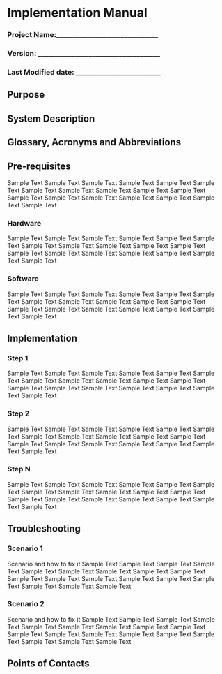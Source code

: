 <!-- TITLE: Implementation Manual -->
<!-- SUBTITLE: A quick summary of Implementation Manual -->

# Implementation Manual
### Project Name:______________________________
### Version: ____________________________________
### Last Modified date: _________________________

## Purpose
## System Description
## Glossary, Acronyms and Abbreviations
## Pre-requisites
Sample Text Sample Text Sample Text Sample Text Sample Text Sample Text Sample Text Sample Text Sample Text Sample Text Sample Text Sample Text Sample Text Sample Text Sample Text Sample Text Sample Text Sample Text 
### Hardware
Sample Text Sample Text Sample Text Sample Text Sample Text Sample Text Sample Text Sample Text Sample Text Sample Text Sample Text Sample Text Sample Text Sample Text Sample Text Sample Text Sample Text Sample Text 
### Software
Sample Text Sample Text Sample Text Sample Text Sample Text Sample Text Sample Text Sample Text Sample Text Sample Text Sample Text Sample Text Sample Text Sample Text Sample Text Sample Text Sample Text Sample Text 

## Implementation
### Step 1
Sample Text Sample Text Sample Text Sample Text Sample Text Sample Text Sample Text Sample Text Sample Text Sample Text Sample Text Sample Text Sample Text Sample Text Sample Text Sample Text Sample Text Sample Text 
### Step 2
Sample Text Sample Text Sample Text Sample Text Sample Text Sample Text Sample Text Sample Text Sample Text Sample Text Sample Text Sample Text Sample Text Sample Text Sample Text Sample Text Sample Text Sample Text 
### Step N
Sample Text Sample Text Sample Text Sample Text Sample Text Sample Text Sample Text Sample Text Sample Text Sample Text Sample Text Sample Text Sample Text Sample Text Sample Text Sample Text Sample Text Sample Text 

## Troubleshooting
### Scenario 1
Scenario and how to fix  it
Sample Text Sample Text Sample Text Sample Text Sample Text Sample Text Sample Text Sample Text Sample Text Sample Text Sample Text Sample Text Sample Text Sample Text Sample Text Sample Text Sample Text Sample Text 
### Scenario 2
Scenario and how to fix  it
Sample Text Sample Text Sample Text Sample Text Sample Text Sample Text Sample Text Sample Text Sample Text Sample Text Sample Text Sample Text Sample Text Sample Text Sample Text Sample Text Sample Text Sample Text 

## Points of Contacts


